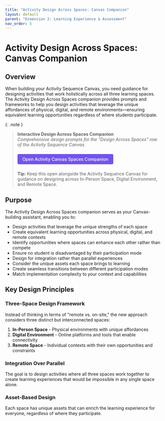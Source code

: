 ```yaml
---
title: "Activity Design Across Spaces: Canvas Companion"
layout: default
parent: "Dimension 2: Learning Experience & Assessment"
nav_order: 5
---
```


# Activity Design Across Spaces: Canvas Companion

## Overview
When building your Activity Sequence Canvas, you need guidance for designing activities that work holistically across all three learning spaces. The Activity Design Across Spaces companion provides prompts and frameworks to help you design activities that leverage the unique affordances of physical, digital, and remote environments—ensuring equivalent learning opportunities regardless of where students participate.

{: .note }
> **Interactive Design Across Spaces Companion**  
> *Comprehensive design prompts for the "Design Across Spaces" row of the Activity Sequence Canvas*
>
> <a href="{{ '/assets/tools/hybrid-learning-activity-canvas-spaces-companion-tool.html' | relative_url }}" style="display: inline-block; background: #7253ed; color: white; padding: 8px 16px; text-decoration: none; border-radius: 4px; font-weight: 500; margin: 8px 0; font-size: 14px;">
> <i class="fas fa-compass"></i> Open Activity Canvas Spaces Companion
> </a>
>
> **Tip:** Keep this open alongside the Activity Sequence Canvas for guidance on designing across In-Person Space, Digital Environment, and Remote Space.

## Purpose
The Activity Design Across Spaces companion serves as your Canvas-building assistant, enabling you to:

- Design activities that leverage the unique strengths of each space
- Create equivalent learning opportunities across physical, digital, and remote contexts
- Identify opportunities where spaces can enhance each other rather than compete
- Ensure no student is disadvantaged by their participation mode
- Design for integration rather than parallel experiences
- Consider the unique assets each space brings to learning
- Create seamless transitions between different participation modes
- Match implementation complexity to your context and capabilities

## Key Design Principles

### **Three-Space Design Framework**
Instead of thinking in terms of "remote vs. on-site," the new approach considers three distinct but interconnected spaces:

1. **In-Person Space** - Physical environments with unique affordances
2. **Digital Environment** - Online platforms and tools that enable connectivity
3. **Remote Space** - Individual contexts with their own opportunities and constraints

### **Integration Over Parallel**
The goal is to design activities where all three spaces work together to create learning experiences that would be impossible in any single space alone.

### **Asset-Based Design**
Each space has unique assets that can enrich the learning experience for everyone, regardless of where they participate.

